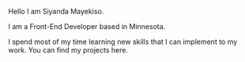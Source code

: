Hello I am Siyanda Mayekiso. 

 I am a Front-End Developer based in Minnesota.
 
 I spend most of my time learning new skills that I can implement to my work. You can find my projects here.
 
